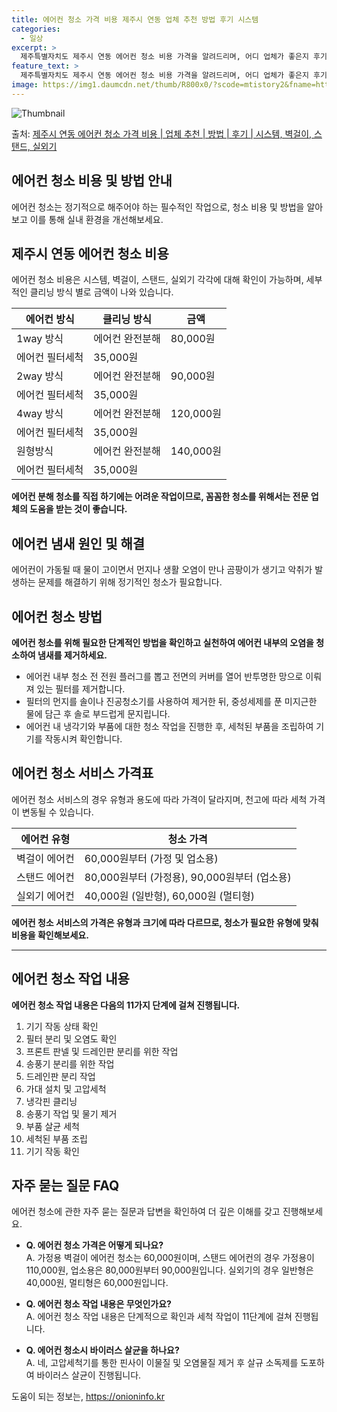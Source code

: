 ```yaml
---
title: 에어컨 청소 가격 비용 제주시 연동 업체 추천 방법 후기 시스템
categories:
  - 일상
excerpt: >
  제주특별자치도 제주시 연동 에어컨 청소 비용 가격을 알려드리며, 어디 업체가 좋은지 후기를 통해 알아보겠습니다. 현재 글에서는 시스템, 벽걸이, 스탠드, 실외기 각각에 대해 청소 비용이 나와 있으니 참고하시면 되겠습니다. 에어컨 분해 청소 방법 보기 👈 클릭셀프 에어컨 청소 방법 보기👈 클릭제주시 연동 에어컨 청소 비용시스템에어컨 방식클리닝방식금액1way 방식에어컨 완전분해80,000원1way 방식에어컨 필터세척35,000원2way 방식에어컨 완전분해90,000원2way 방식에어컨 필터세척35,000원4way 방식에어컨 완전분해120,000원4way 방식에어컨 필터세척35,000원원형방식에어컨 완전분해140,000원원형방식에어컨 필터세척35,000원에어컨 청소 견적 샘플 보기 👈 클릭에어컨 냄새의 원인에..
feature_text: >
  제주특별자치도 제주시 연동 에어컨 청소 비용 가격을 알려드리며, 어디 업체가 좋은지 후기를 통해 알아보겠습니다. 현재 글에서는 시스템, 벽걸이, 스탠드, 실외기 각각에 대해 청소 비용이 나와 있으니 참고하시면 되겠습니다. 에어컨 분해 청소 방법 보기 👈 클릭셀프 에어컨 청소 방법 보기👈 클릭제주시 연동 에어컨 청소 비용시스템에어컨 방식클리닝방식금액1way 방식에어컨 완전분해80,000원1way 방식에어컨 필터세척35,000원2way 방식에어컨 완전분해90,000원2way 방식에어컨 필터세척35,000원4way 방식에어컨 완전분해120,000원4way 방식에어컨 필터세척35,000원원형방식에어컨 완전분해140,000원원형방식에어컨 필터세척35,000원에어컨 청소 견적 샘플 보기 👈 클릭에어컨 냄새의 원인에..
image: https://img1.daumcdn.net/thumb/R800x0/?scode=mtistory2&fname=https%3A%2F%2Fblog.kakaocdn.net%2Fdn%2FoXwpd%2FbtsHx19025d%2FqNs6WAc5kFcWl4sxBkksT0%2Fimg.webp
---
```


![Thumbnail](https://img1.daumcdn.net/thumb/R800x0/?scode=mtistory2&fname=https%3A%2F%2Fblog.kakaocdn.net%2Fdn%2FoXwpd%2FbtsHx19025d%2FqNs6WAc5kFcWl4sxBkksT0%2Fimg.webp)

<p>출처: <a href="https://onioninfo.kr/entry/%EC%A0%9C%EC%A3%BC%EC%8B%9C-%EC%97%B0%EB%8F%99-%EC%97%90%EC%96%B4%EC%BB%A8-%EC%B2%AD%EC%86%8C-%EA%B0%80%EA%B2%A9-%EB%B9%84%EC%9A%A9-%EC%97%85%EC%B2%B4-%EC%B6%94%EC%B2%9C-%EB%B0%A9%EB%B2%95-%ED%9B%84%EA%B8%B0-%EC%8B%9C%EC%8A%A4%ED%85%9C-%EB%B2%BD%EA%B1%B8%EC%9D%B4-%EC%8A%A4%ED%83%A0%EB%93%9C-%EC%8B%A4%EC%99%B8%EA%B8%B0" rel="dofollow">제주시 연동 에어컨 청소 가격 비용 | 업체 추천 | 방법 | 후기 | 시스템, 벽걸이, 스탠드, 실외기</a> </p>

## 에어컨 청소 비용 및 방법 안내

에어컨 청소는 정기적으로 해주어야 하는 필수적인 작업으로, 청소 비용 및 방법을 알아보고 이를 통해 실내 환경을 개선해보세요.

## 제주시 연동 에어컨 청소 비용

에어컨 청소 비용은 시스템, 벽걸이, 스탠드, 실외기 각각에 대해 확인이 가능하며, 세부적인 클리닝 방식 별로 금액이 나와 있습니다.

**에어컨 방식** | **클리닝 방식** | **금액**  
---|---|---  
1way 방식 | 에어컨 완전분해 | 80,000원  
| 에어컨 필터세척 | 35,000원  
2way 방식 | 에어컨 완전분해 | 90,000원  
| 에어컨 필터세척 | 35,000원  
4way 방식 | 에어컨 완전분해 | 120,000원  
| 에어컨 필터세척 | 35,000원  
원형방식 | 에어컨 완전분해 | 140,000원  
| 에어컨 필터세척 | 35,000원  
  
**에어컨 분해 청소를 직접 하기에는 어려운 작업이므로, 꼼꼼한 청소를 위해서는 전문 업체의 도움을 받는 것이 좋습니다.**

## 에어컨 냄새 원인 및 해결

에어컨이 가동될 때 물이 고이면서 먼지나 생활 오염이 만나 곰팡이가 생기고 악취가 발생하는 문제를 해결하기 위해 정기적인 청소가 필요합니다.

## 에어컨 청소 방법

**에어컨 청소를 위해 필요한 단계적인 방법을 확인하고 실천하여 에어컨 내부의 오염을 청소하여 냄새를 제거하세요.**

  * 에어컨 내부 청소 전 전원 플러그를 뽑고 전면의 커버를 열어 반투명한 망으로 이뤄져 있는 필터를 제거합니다.
  * 필터의 먼지를 솔이나 진공청소기를 사용하여 제거한 뒤, 중성세제를 푼 미지근한 물에 담근 후 솔로 부드럽게 문지립니다.
  * 에어컨 내 냉각기와 부품에 대한 청소 작업을 진행한 후, 세척된 부품을 조립하여 기기를 작동시켜 확인합니다.

## 에어컨 청소 서비스 가격표

에어컨 청소 서비스의 경우 유형과 용도에 따라 가격이 달라지며, 천고에 따라 세척 가격이 변동될 수 있습니다.

**에어컨 유형** | **청소 가격**  
---|---  
벽걸이 에어컨 | 60,000원부터 (가정 및 업소용)  
스탠드 에어컨 | 80,000원부터 (가정용), 90,000원부터 (업소용)  
실외기 에어컨 | 40,000원 (일반형), 60,000원 (멀티형)  
  
**에어컨 청소 서비스의 가격은 유형과 크기에 따라 다르므로, 청소가 필요한 유형에 맞춰 비용을 확인해보세요.**

* * *

## 에어컨 청소 작업 내용

**에어컨 청소 작업 내용은 다음의 11가지 단계에 걸쳐 진행됩니다.**

  1. 기기 작동 상태 확인
  2. 필터 분리 및 오염도 확인
  3. 프론트 판넬 및 드레인판 분리를 위한 작업
  4. 송풍기 분리를 위한 작업
  5. 드레인판 분리 작업
  6. 가대 설치 및 고압세척
  7. 냉각핀 클리닝
  8. 송풍기 작업 및 물기 제거
  9. 부품 살균 세척
  10. 세척된 부품 조립
  11. 기기 작동 확인

## 자주 묻는 질문 FAQ

에어컨 청소에 관한 자주 묻는 질문과 답변을 확인하여 더 깊은 이해를 갖고 진행해보세요.

  * **Q. 에어컨 청소 가격은 어떻게 되나요?**  
A. 가정용 벽걸이 에어컨 청소는 60,000원이며, 스탠드 에어컨의 경우 가정용이 110,000원, 업소용은 80,000원부터
90,000원입니다. 실외기의 경우 일반형은 40,000원, 멀티형은 60,000원입니다.

  * **Q. 에어컨 청소 작업 내용은 무엇인가요?**  
A. 에어컨 청소 작업 내용은 단계적으로 확인과 세척 작업이 11단계에 걸쳐 진행됩니다.

  * **Q. 에어컨 청소시 바이러스 살균을 하나요?**  
A. 네, 고압세척기를 통한 핀사이 이물질 및 오염물질 제거 후 살규 소독제를 도포하여 바이러스 살균이 진행됩니다.

 

도움이 되는 정보는, <a href="https://onioninfo.kr" rel="dofollow">https://onioninfo.kr</a>


